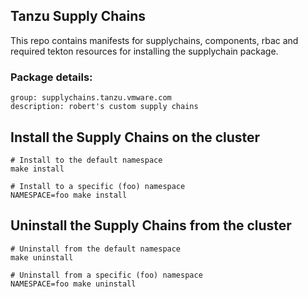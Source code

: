 ## Tanzu Supply Chains

This repo contains manifests for supplychains, components, rbac and required tekton resources for installing the supplychain package.

### Package details:
```
group: supplychains.tanzu.vmware.com
description: robert's custom supply chains
```

## Install the Supply Chains on the cluster
```
# Install to the default namespace
make install

# Install to a specific (foo) namespace
NAMESPACE=foo make install
```

## Uninstall the Supply Chains from the cluster
```
# Uninstall from the default namespace
make uninstall

# Uninstall from a specific (foo) namespace
NAMESPACE=foo make uninstall
```